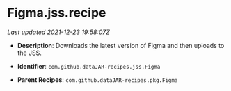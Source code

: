 # Figma.jss.recipe

_Last updated 2021-12-23 19:58:07Z_

- **Description**: Downloads the latest version of Figma and then uploads to the JSS.

- **Identifier**: `com.github.dataJAR-recipes.jss.Figma`

- **Parent Recipes**: `com.github.dataJAR-recipes.pkg.Figma`